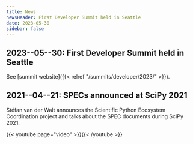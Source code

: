 ```yaml
---
title: News
newsHeader: First Developer Summit held in Seattle
date: 2023-05-30
sidebar: false
---
```


## 2023--05--30: First Developer Summit held in Seattle

See [summit website]({{< relref "/summits/developer/2023/" >}}).

## 2021--04--21: SPECs announced at SciPy 2021

Stéfan van der Walt announces the Scientific Python Ecosystem Coordination project and
talks about the SPEC documents during SciPy 2021.

{{< youtube page="video" >}}{{< /youtube >}}
